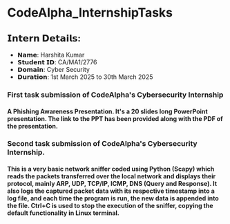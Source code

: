 # CodeAlpha_InternshipTasks
## 𝗜𝗻𝘁𝗲𝗿𝗻 𝗗𝗲𝘁𝗮𝗶𝗹𝘀:
- 𝗡𝗮𝗺𝗲: Harshita Kumar
- 𝗦𝘁𝘂𝗱𝗲𝗻𝘁 𝗜𝗗: CA/MA1/2776
- 𝗗𝗼𝗺𝗮𝗶𝗻: Cyber Security
- 𝗗𝘂𝗿𝗮𝘁𝗶𝗼𝗻: 1st March 2025 to 30th March 2025
### First task submission of CodeAlpha's Cybersecurity Internship
#### A Phishing Awareness Presentation. It's a 20 slides long PowerPoint presentation. The link to the PPT has been provided along with the PDF of the presentation. 

### Second task submission of CodeAlpha's Cybersecurity Internship. 
#### This is a very basic network sniffer coded using Python (Scapy) which reads the packets transferred over the local network and displays their protocol, mainly ARP, UDP, TCP/IP, ICMP, DNS (Query and Response). It also logs the captured packet data with its respective timestamp into a log file, and each time the program is run, the new data is appended into the file. Ctrl+C is used to stop the execution of the sniffer, copying the default functionality in Linux terminal. 
